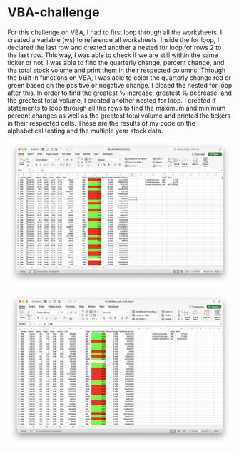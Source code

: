 # VBA-challenge

For this challenge on VBA, I had to first loop through all the worksheets. I created a variable (ws) to reference all worksheets. Inside the for loop, I declared the last row and created another a nested for loop for rows 2 to the last row. 
This way, I was able to check if we are still within the same ticker or not. I was able to find the quarterly change, percent change, and the total stock volume and print them in their respected columns. Through the built in functions on VBA, I was able to color the quarterly change red or green based on the positive or negative change. I closed the nested for loop after this. 
In order to find the greatest % increase, greatest % decrease, and the greatest total volume, I created another nested for loop. I created if statements to loop through all the rows to find the maximum and minimum percent changes as well as the greatest total volume and printed the tickers in their respected cells. 
These are the results of my code on the alphabetical testing and the multiple year stock data.

![image for alphabetical_testing](https://github.com/otybaasandorj/VBA-challenge/blob/main/images/Alphabetical_testing.png)

![image for multiple year stock data](https://github.com/otybaasandorj/VBA-challenge/blob/main/images/Multiple_year_stock_data.png)
